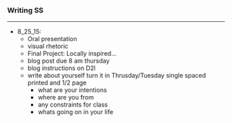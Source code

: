 
### Writing SS
---
  * 8_25_15:
    * Oral presentation
    * visual rhetoric 
    * Final Project: Locally inspired...
    * blog post due 8 am thursday
    * blog instructions on D2l
    * write about yourself turn it in Thrusday/Tuesday
    single spaced printed and 1/2 page
      * what are your intentions 
      * where are you from 
      * any constraints for class
      * whats going on in your life
